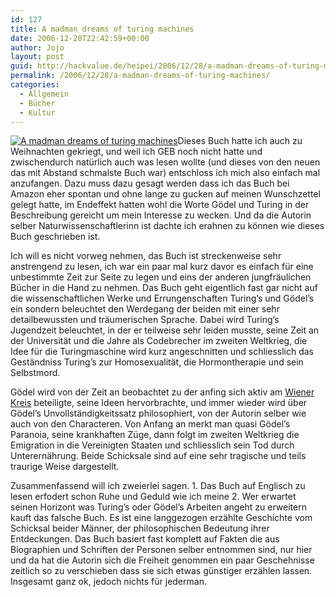 ```yaml
---
id: 127
title: A madman dreams of turing machines
date: 2006-12-28T22:42:59+00:00
author: Jojo
layout: post
guid: http://hackvalue.de/heipei/2006/12/28/a-madman-dreams-of-turing-machines/
permalink: /2006/12/28/a-madman-dreams-of-turing-machines/
categories:
  - Allgemein
  - Bücher
  - Kultur
---
```

[<img data-echo="/weblog/2006/12/madman_turing.jpg" alt="A madman dreams of turing machines" class="alignleft" />](http://www.amazon.de/Madman-Dreams-Turing-Machines/dp/1400040302/)Dieses Buch hatte ich auch zu Weihnachten gekriegt, und weil ich GEB noch nicht hatte und zwischendurch natürlich auch was lesen wollte (und dieses von den neuen das mit Abstand schmalste Buch war) entschloss ich mich also einfach mal anzufangen. Dazu muss dazu gesagt werden dass ich das Buch bei Amazon eher spontan und ohne lange zu gucken auf meinen Wunschzettel gelegt hatte, im Endeffekt hatten wohl die Worte Gödel und Turing in der Beschreibung gereicht um mein Interesse zu wecken. Und da die Autorin selber Naturwissenschaftlerinn ist dachte ich erahnen zu können wie dieses Buch geschrieben ist.
  
Ich will es nicht vorweg nehmen, das Buch ist streckenweise sehr anstrengend zu lesen, ich war ein paar mal kurz davor es einfach für eine unbestimmte Zeit zur Seite zu legen und eins der anderen jungfräulichen Bücher in die Hand zu nehmen. Das Buch geht eigentlich fast gar nicht auf die wissenschaftlichen Werke und Errungenschaften Turing&#8217;s und Gödel&#8217;s ein sondern beleuchtet den Werdegang der beiden mit einer sehr detailbewussten und träumerischen Sprache. Dabei wird Turing&#8217;s Jugendzeit beleuchtet, in der er teilweise sehr leiden musste, seine Zeit an der Universität und die Jahre als Codebrecher im zweiten Weltkrieg, die Idee für die Turingmaschine wird kurz angeschnitten und schliesslich das Geständniss Turing&#8217;s zur Homosexualität, die Hormontherapie und sein Selbstmord.<!--more-->


  
Gödel wird von der Zeit an beobachtet zu der anfing sich aktiv am [Wiener Kreis](http://de.wikipedia.org/wiki/Wiener_Kreis) beteiligte, seine Ideen hervorbrachte, und immer wieder wird über Gödel&#8217;s Unvollständigkeitssatz philosophiert, von der Autorin selber wie auch von den Characteren. Von Anfang an merkt man quasi Gödel&#8217;s Paranoia, seine krankhaften Züge, dann folgt im zweiten Weltkrieg die Emigration in die Vereinigten Staaten und schliesslich sein Tod durch Unterernährung. Beide Schicksale sind auf eine sehr tragische und teils traurige Weise dargestellt.
  
Zusammenfassend will ich zweierlei sagen. 1. Das Buch auf Englisch zu lesen erfodert schon Ruhe und Geduld wie ich meine 2. Wer erwartet seinen Horizont was Turing&#8217;s oder Gödel&#8217;s Arbeiten angeht zu erweitern kauft das falsche Buch. Es ist eine langgezogen erzählte Geschichte vom Schicksal beider Männer, der philosophischen Bedeutung ihrer Entdeckungen. Das Buch basiert fast komplett auf Fakten die aus Biographien und Schriften der Personen selber entnommen sind, nur hier und da hat die Autorin sich die Freiheit genommen ein paar Geschehnisse zeitlich so zu verschieben dass sie sich etwas günstiger erzählen lassen. Insgesamt ganz ok, jedoch nichts für jederman.
